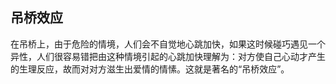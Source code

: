 ## 吊桥效应

在吊桥上，由于危险的情境，人们会不自觉地心跳加快，如果这时候碰巧遇见一个异性，人们很容易错把由这种情境引起的心跳加快理解为：对方使自己心动才产生的生理反应，故而对对方滋生出爱情的情愫。这就是著名的“吊桥效应”。
